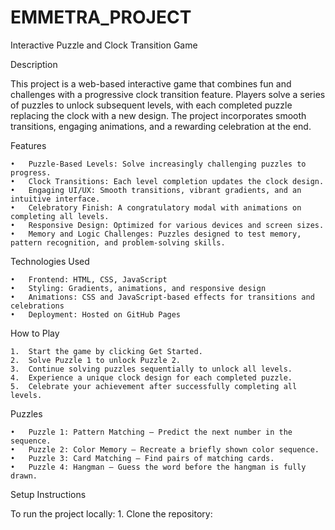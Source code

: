 # EMMETRA_PROJECT
Interactive Puzzle and Clock Transition Game

Description

This project is a web-based interactive game that combines fun and challenges with a progressive clock transition feature. Players solve a series of puzzles to unlock subsequent levels, with each completed puzzle replacing the clock with a new design. The project incorporates smooth transitions, engaging animations, and a rewarding celebration at the end.

Features

	•	Puzzle-Based Levels: Solve increasingly challenging puzzles to progress.
	•	Clock Transitions: Each level completion updates the clock design.
	•	Engaging UI/UX: Smooth transitions, vibrant gradients, and an intuitive interface.
	•	Celebratory Finish: A congratulatory modal with animations on completing all levels.
	•	Responsive Design: Optimized for various devices and screen sizes.
	•	Memory and Logic Challenges: Puzzles designed to test memory, pattern recognition, and problem-solving skills.

Technologies Used

	•	Frontend: HTML, CSS, JavaScript
	•	Styling: Gradients, animations, and responsive design
	•	Animations: CSS and JavaScript-based effects for transitions and celebrations
	•	Deployment: Hosted on GitHub Pages

How to Play

	1.	Start the game by clicking Get Started.
	2.	Solve Puzzle 1 to unlock Puzzle 2.
	3.	Continue solving puzzles sequentially to unlock all levels.
	4.	Experience a unique clock design for each completed puzzle.
	5.	Celebrate your achievement after successfully completing all levels.

Puzzles

	•	Puzzle 1: Pattern Matching – Predict the next number in the sequence.
	•	Puzzle 2: Color Memory – Recreate a briefly shown color sequence.
	•	Puzzle 3: Card Matching – Find pairs of matching cards.
	•	Puzzle 4: Hangman – Guess the word before the hangman is fully drawn.

Setup Instructions

To run the project locally:
	1.	Clone the repository:
